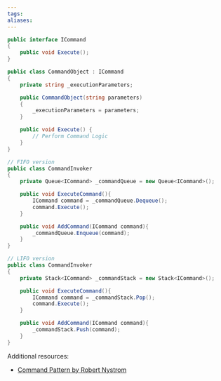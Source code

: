 ```yaml
---
tags: 
aliases:
---
```

```c#
public interface ICommand
{
	public void Execute();
}
```

```c#
public class CommandObject : ICommand
{
	private string _executionParameters;

	public CommandObject(string parameters)
	{
		_executionParameters = parameters;
	}

	public void Execute() {
		// Perform Command Logic
	}
}
```

```c#
// FIFO version
public class CommandInvoker
{
	private Queue<ICommand> _commandQueue = new Queue<ICommand>();

	public void ExecuteCommand(){
		ICommand command = _commandQueue.Dequeue();
		command.Execute();
	}

	public void AddCommand(ICommand command){
		_commandQueue.Enqueue(command);
	}
}
```

```c#
// LIFO version
public class CommandInvoker
{
	private Stack<ICommand> _commandStack = new Stack<ICommand>();

	public void ExecuteCommand(){
		ICommand command = _commandStack.Pop();
		command.Execute();
	}

	public void AddCommand(ICommand command){
		_commandStack.Push(command);
	}
}
```

Additional resources:
- [Command Pattern by Robert Nystrom](https://gameprogrammingpatterns.com/command.html)